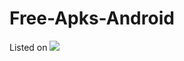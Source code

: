 # Free-Apks-Android
Listed on [<img src="https://github.com/sonvirgo/Free-Apks-Android/assets/10823037/b2e090d8-0b80-47cf-a125-47e344c34f68">](https://www.amazon.com/s?i=mobile-apps&rh=p_4%3AVirgo+Sun+SG%40&search-type=ss)
